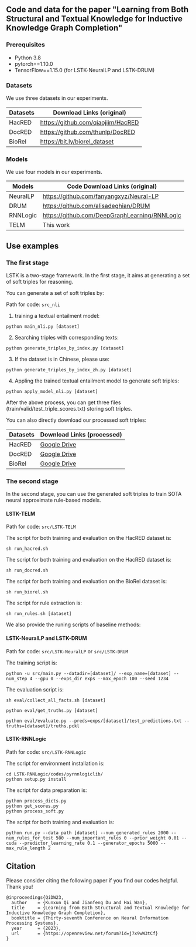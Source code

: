 ## Code and data for the paper "Learning from Both Structural and Textual Knowledge for Inductive Knowledge Graph Completion"

### Prerequisites

 * Python 3.8
 * pytorch==1.10.0
 * TensorFlow==1.15.0 (for LSTK-NeuralLP and LSTK-DRUM)


### Datasets
We use three datasets in our experiments.

| Datasets           | Download Links (original)         |
|--------------------|-----------------------------------|
| HacRED          | https://github.com/qiaojiim/HacRED   |
| DocRED          | https://github.com/thunlp/DocRED     |
| BioRel          | https://bit.ly/biorel_dataset        |

### Models
We use four models in our experiments.

| Models             | Code Download Links (original)                  |
|--------------------|-------------------------------------------------|
| NeuralLP           | https://github.com/fanyangxyz/Neural-LP         |
| DRUM               | https://github.com/alisadeghian/DRUM            |
| RNNLogic           | https://github.com/DeepGraphLearning/RNNLogic   |
| TELM               | This work                                       |

## Use examples

### The first stage
LSTK is a two-stage framework. In the first stage, it aims at generating a set of soft triples for reasoning.

You can generate a set of soft triples by:

Path for code: ``src_nli``

1. training a textual entailment model:
```
python main_nli.py [dataset]
```

2. Searching triples with corresponding texts:
```
python generate_triples_by_index.py [dataset]
```
3. If the dataset is in Chinese, please use:
```
python generate_triples_by_index_zh.py [dataset]
```
4. Appling the trained textual entailment model to generate soft triples:
```
python apply_model_nli.py [dataset]
```

After the above process, you can get three files (train/valid/test_triple_scores.txt) storing soft triples.

You can also directly download our processed soft triples:

| Datasets           | Download Links (processed)         |
|--------------------|------------------------------------|
| HacRED             | [Google Drive](https://drive.google.com/file/d/1qpxhtaHXYqvE5mtpTG2cUEImMUI_YSrW/view?usp=sharing)    |
| DocRED             | [Google Drive](https://drive.google.com/file/d/1rR_Ryr5qydT34XtF1plRRa6c4j5VjCD5/view?usp=sharing)    |
| BioRel             | [Google Drive](https://drive.google.com/file/d/1zpL9Q4gZ96OqQTduoHoS2Q-fCgxi6Xln/view?usp=sharing)    |

### The second stage
In the second stage, you can use the generated soft triples to train SOTA neural approximate rule-based models.

#### LSTK-TELM

Path for code: ``src/LSTK-TELM``

The script for both training and evaluation on the HacRED dataset is:
```
sh run_hacred.sh
```

The script for both training and evaluation on the HacRED dataset is:
```
sh run_docred.sh
```

The script for both training and evaluation on the BioRel dataset is:
```
sh run_biorel.sh
```

The script for rule extraction is:
```
sh run_rules.sh [dataset]
```

We also provide the runing scripts of baseline methods:


#### LSTK-NeuralLP and LSTK-DRUM

Path for code: ``src/LSTK-NeuralLP`` or ``src/LSTK-DRUM``

The training script is:
```
python -u src/main.py --datadir=[dataset]/ --exp_name=[dataset] --num_step 4 --gpu 0 --exps_dir exps --max_epoch 100 --seed 1234
```

The evaluation script is:
```
sh eval/collect_all_facts.sh [dataset]

python eval/get_truths.py [dataset]

python eval/evaluate.py --preds=exps/[dataset]/test_predictions.txt --truths=[dataset]/truths.pckl
```

#### LSTK-RNNLogic

Path for code: ``src/LSTK-RNNLogic``

The script for environment installation is:
```
cd LSTK-RNNLogic/codes/pyrnnlogiclib/
python setup.py install
```

The script for data preparation is:
```
python process_dicts.py
python get_scores.py
python process_soft.py
```

The script for both training and evaluation is:
```
python run.py --data_path [dataset] --num_generated_rules 2000 --num_rules_for_test 500 --num_important_rules 0 --prior_weight 0.01 --cuda --predictor_learning_rate 0.1 --generator_epochs 5000 --max_rule_length 2
```

## Citation
Please consider citing the following paper if you find our codes helpful. Thank you!

```
@inproceedings{QiDW23,
  author    = {Kunxun Qi and Jianfeng Du and Hai Wan},
  title     = {Learning from Both Structural and Textual Knowledge for Inductive Knowledge Graph Completion},
  booktitle = {Thirty-seventh Conference on Neural Information Processing Systems},
  year      = {2023},
  url       = {https://openreview.net/forum?id=j7x9wW3tCf}
}
```
